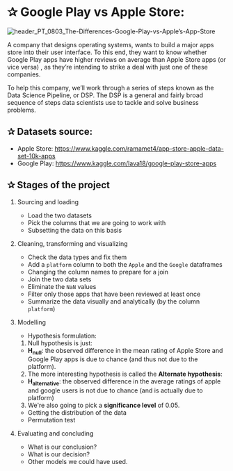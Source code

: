 # ✰ Google Play vs Apple Store: 

![header_PT_0803_The-Differences-Google-Play-vs-Apple’s-App-Store](https://user-images.githubusercontent.com/67468718/103197528-0a028480-489b-11eb-9892-681d69c351c8.jpg)

A company that designs operating systems, wants to build a major apps store into their user interface. To this end, they want to know whether Google Play
apps have higher reviews on average than Apple Store apps (or vice versa) , as they’re intending to strike a deal with just one of these companies. 

To help this company, we’ll work through a series of steps known as the Data Science Pipeline, or DSP. The DSP is a general and fairly broad sequence of steps data
scientists use to tackle and solve business problems. 

## ✰ Datasets source: 
   * Apple Store: https://www.kaggle.com/ramamet4/app-store-apple-data-set-10k-apps
   * Google Play: https://www.kaggle.com/lava18/google-play-store-apps

## ✰ Stages of the project

1. Sourcing and loading 
   * Load the two datasets
   * Pick the columns that we are going to work with 
   * Subsetting the data on this basis 
 
 
2. Cleaning, transforming and visualizing
   * Check the data types and fix them
   * Add a `platform` column to both the `Apple` and the `Google` dataframes
   * Changing the column names to prepare for a join 
   * Join the two data sets
   * Eliminate the `NaN` values
   * Filter only those apps that have been reviewed at least once
   * Summarize the data visually and analytically (by the column `platform`)  
  
  
3. Modelling 
   * Hypothesis formulation: 
    1. Null hypothesis is just: 
      * **H<sub>null</sub>**: the observed difference in the mean rating of Apple Store and Google Play apps is due to chance (and thus not due to the platform).
    2. The more interesting hypothesis is called the **Alternate hypothesis**:
      * **H<sub>alternative</sub>**: the observed difference in the average ratings of apple and google users is not due to chance (and is actually due to platform)
    3. We're also going to pick a **significance level** of 0.05. 
   
   * Getting the distribution of the data
   * Permutation test 


4. Evaluating and concluding 
   * What is our conclusion?
   * What is our decision?
   * Other models we could have used. 
    

